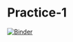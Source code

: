 # Practice-1
[![Binder](https://mybinder.org/badge_logo.svg)](https://mybinder.org/v2/gh/MRen-548/Practice-1/HEAD)
